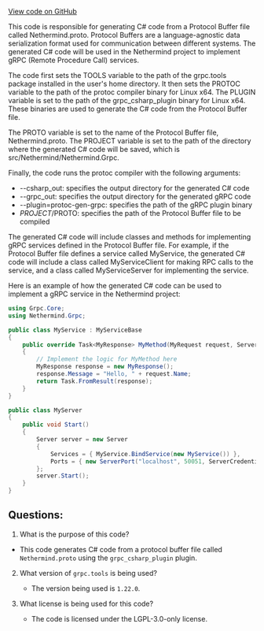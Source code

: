 [View code on GitHub](https://github.com/NethermindEth/nethermind/scripts/grpc/lin-compile.sh)

This code is responsible for generating C# code from a Protocol Buffer file called Nethermind.proto. Protocol Buffers are a language-agnostic data serialization format used for communication between different systems. The generated C# code will be used in the Nethermind project to implement gRPC (Remote Procedure Call) services.

The code first sets the TOOLS variable to the path of the grpc.tools package installed in the user's home directory. It then sets the PROTOC variable to the path of the protoc compiler binary for Linux x64. The PLUGIN variable is set to the path of the grpc_csharp_plugin binary for Linux x64. These binaries are used to generate the C# code from the Protocol Buffer file.

The PROTO variable is set to the name of the Protocol Buffer file, Nethermind.proto. The PROJECT variable is set to the path of the directory where the generated C# code will be saved, which is src/Nethermind/Nethermind.Grpc.

Finally, the code runs the protoc compiler with the following arguments:
- --csharp_out: specifies the output directory for the generated C# code
- --grpc_out: specifies the output directory for the generated gRPC code
- --plugin=protoc-gen-grpc: specifies the path of the gRPC plugin binary
- $PROJECT/$PROTO: specifies the path of the Protocol Buffer file to be compiled

The generated C# code will include classes and methods for implementing gRPC services defined in the Protocol Buffer file. For example, if the Protocol Buffer file defines a service called MyService, the generated C# code will include a class called MyServiceClient for making RPC calls to the service, and a class called MyServiceServer for implementing the service.

Here is an example of how the generated C# code can be used to implement a gRPC service in the Nethermind project:

```csharp
using Grpc.Core;
using Nethermind.Grpc;

public class MyService : MyServiceBase
{
    public override Task<MyResponse> MyMethod(MyRequest request, ServerCallContext context)
    {
        // Implement the logic for MyMethod here
        MyResponse response = new MyResponse();
        response.Message = "Hello, " + request.Name;
        return Task.FromResult(response);
    }
}

public class MyServer
{
    public void Start()
    {
        Server server = new Server
        {
            Services = { MyService.BindService(new MyService()) },
            Ports = { new ServerPort("localhost", 50051, ServerCredentials.Insecure) }
        };
        server.Start();
    }
}
```
## Questions: 
 1. What is the purpose of this code?
   - This code generates C# code from a protocol buffer file called `Nethermind.proto` using the `grpc_csharp_plugin` plugin.

2. What version of `grpc.tools` is being used?
   - The version being used is `1.22.0`.

3. What license is being used for this code?
   - The code is licensed under the LGPL-3.0-only license.